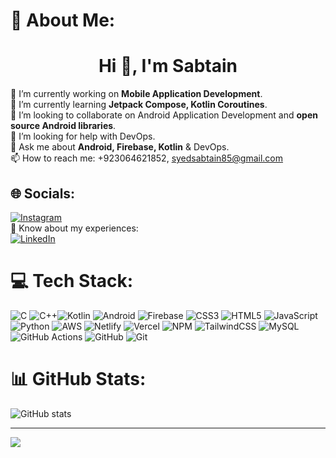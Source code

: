 # 💫 About Me:
<h1 align="center">Hi 👋, I'm Sabtain</h1>

🔭 I’m currently working on **Mobile Application Development**.<br>🌱 I’m currently learning **Jetpack Compose, Kotlin Coroutines**.<br>👯 I’m looking to collaborate on Android Application Development and  **open source Android libraries**.<br>🤔 I’m looking for help with DevOps.<br>💬 Ask me about **Android, Firebase, Kotlin** & DevOps.<br>📫 How to reach me: +923064621852, [syedsabtain85@gmail.com](mailto:syedsabtain85@gmail.com)
## 🌐 Socials:
[![Instagram](https://img.shields.io/badge/Instagram-%23E4405F.svg?logo=Instagram&logoColor=white)](https://instagram.com/_syed_sabtain) 
<br>
📄 Know about my experiences:<br>[![LinkedIn](https://img.shields.io/badge/LinkedIn-%230077B5.svg?logo=linkedin&logoColor=white)](https://www.linkedin.com/in/syed-sabtain/)

# 💻 Tech Stack:
![C](https://img.shields.io/badge/c-%2300599C.svg?style=for-the-badge&logo=c&logoColor=white) ![C++](https://img.shields.io/badge/c++-%2300599C.svg?style=for-the-badge&logo=c%2B%2B&logoColor=white)![Kotlin](https://img.shields.io/badge/-Kotlin-7F52FF?style=for-the-badge&logo=kotlin&logoColor=white)
![Android](https://img.shields.io/badge/-Android-3DDC84?style=for-the-badge&logo=android&logoColor=white)
![Firebase](https://img.shields.io/badge/-Firebase-FFCA28?style=for-the-badge&logo=firebase&logoColor=white)
 ![CSS3](https://img.shields.io/badge/css3-%231572B6.svg?style=for-the-badge&logo=css3&logoColor=white) ![HTML5](https://img.shields.io/badge/html5-%23E34F26.svg?style=for-the-badge&logo=html5&logoColor=white) ![JavaScript](https://img.shields.io/badge/javascript-%23323330.svg?style=for-the-badge&logo=javascript&logoColor=%23F7DF1E) ![Python](https://img.shields.io/badge/python-3670A0?style=for-the-badge&logo=python&logoColor=ffdd54) ![AWS](https://img.shields.io/badge/AWS-%23FF9900.svg?style=for-the-badge&logo=amazon-aws&logoColor=white) ![Netlify](https://img.shields.io/badge/netlify-%23000000.svg?style=for-the-badge&logo=netlify&logoColor=#00C7B7) ![Vercel](https://img.shields.io/badge/vercel-%23000000.svg?style=for-the-badge&logo=vercel&logoColor=white) ![NPM](https://img.shields.io/badge/NPM-%23CB3837.svg?style=for-the-badge&logo=npm&logoColor=white) ![TailwindCSS](https://img.shields.io/badge/tailwindcss-%2338B2AC.svg?style=for-the-badge&logo=tailwind-css&logoColor=white) ![MySQL](https://img.shields.io/badge/mysql-4479A1.svg?style=for-the-badge&logo=mysql&logoColor=white) ![GitHub Actions](https://img.shields.io/badge/github%20actions-%232671E5.svg?style=for-the-badge&logo=githubactions&logoColor=white) ![GitHub](https://img.shields.io/badge/github-%23121011.svg?style=for-the-badge&logo=github&logoColor=white) ![Git](https://img.shields.io/badge/git-%23F05033.svg?style=for-the-badge&logo=git&logoColor=white)



# 📊 GitHub Stats:
 ![GitHub stats](https://github-readme-stats.vercel.app/api?username=Syed-Sabtain85&show_icons=true&theme=radical)

---
[![](https://visitcount.itsvg.in/api?id=sajeelsam14&icon=0&color=0)](https://visitcount.itsvg.in)

<!-- Proudly created with GPRM ( https://gprm.itsvg.in ) -->
